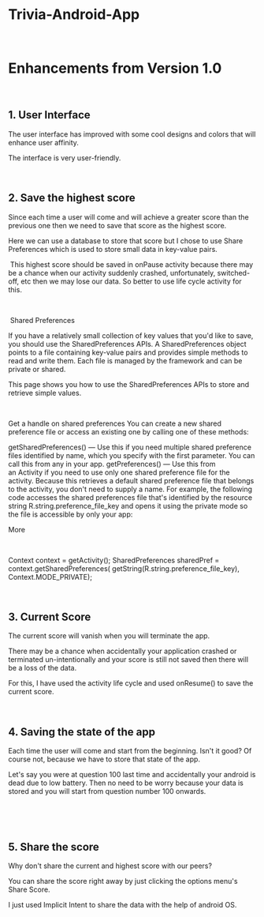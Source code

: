 # Trivia-Android-App
​
​
# Enhancements from Version 1.0
 
## 1. User Interface
The user interface has improved with some cool designs and colors that will enhance user affinity.

The interface is very user-friendly.

 

## 2. Save the highest score
Since each time a user will come and will achieve a greater score than the previous one then we need to save that score as the highest score.

Here we can use a database to store that score but I chose to use Share Preferences which is used to store small data in key-value pairs.

 This highest score should be saved in onPause activity because there may be a chance when our activity suddenly crashed, unfortunately, switched-off, etc then we may lose our data. So better to use life cycle activity for this.

 

 Shared Preferences

If you have a relatively small collection of key values that you'd like to save, you should use the SharedPreferences APIs. A SharedPreferences object points to a file containing key-value pairs and provides simple methods to read and write them. Each file is managed by the framework and can be private or shared.

This page shows you how to use the SharedPreferences APIs to store and retrieve simple values.

 

Get a handle on shared preferences
You can create a new shared preference file or access an existing one by calling one of these methods:

getSharedPreferences() — Use this if you need multiple shared preference files identified by name, which you specify with the first parameter. You can call this from any in your app.
getPreferences() — Use this from an Activity if you need to use only one shared preference file for the activity. Because this retrieves a default shared preference file that belongs to the activity, you don't need to supply a name.
For example, the following code accesses the shared preferences file that's identified by the resource string R.string.preference_file_key and opens it using the private mode so the file is accessible by only your app:

More

 

Context context = getActivity();
SharedPreferences sharedPref = context.getSharedPreferences(
        getString(R.string.preference_file_key), Context.MODE_PRIVATE);

 

## 3. Current Score
The current score will vanish when you will terminate the app.

There may be a chance when accidentally your application crashed or terminated un-intentionally and your score is still not saved then there will be a loss of the data.

For this, I have used the activity life cycle and used onResume() to save the current score.

 

## 4. Saving the state of the app
Each time the user will come and start from the beginning. Isn't it good? Of course not, because we have to store that state of the app.

Let's say you were at question 100 last time and accidentally your android is dead due to low battery. Then no need to be worry because your data is stored and you will start from question number 100 onwards.

 

 

## 5. Share the score

Why don't share the current and highest score with our peers?

You can share the score right away by just clicking the options menu's Share Score.

I just used Implicit Intent to share the data with the help of android OS.

​
